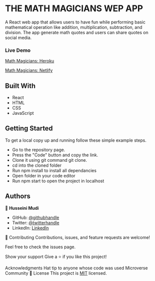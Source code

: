 # THE MATH MAGICIANS WEP APP
A React web app that allows users to have fun while performing basic mathematical operation like addition, multiplication, subtraction, and division. The app generate math quotes and users can share quotes on social media.

### Live Demo
[Math Magicians: Heroku](https://reactmath-magician.herokuapp.com/)

[Math Magicians: Netlify](https://sunny-mousse-15ff05.netlify.app/)

## Built With
- React
- HTML
- CSS
- JavaScript

## Getting Started
To get a local copy up and running follow these simple example steps.

- Go to the repository page. 
- Press the "Code" button and copy the link. 
- Clone it using git command git clone.
- cd into the cloned folder 
- Run npm install to install all dependancies 
- Open folder in your code editor 
- Run npm start to open the project in localhost

## Authors
👤 **Husseini Mudi**

- GitHub: [@githubhandle](https://github.com/Profsain)
- Twitter: [@twitterhandle](https://twitter.com/profsain)
- LinkedIn: [LinkedIn](https://linkedin.com/in/profsain)


🤝 Contributing
Contributions, issues, and feature requests are welcome!

Feel free to check the issues page.

Show your support
Give a ⭐️ if you like this project!

Acknowledgments
Hat tip to anyone whose code was used
Microverse Community
📝 License
This project is [MIT](./MIT.md) licensed.
